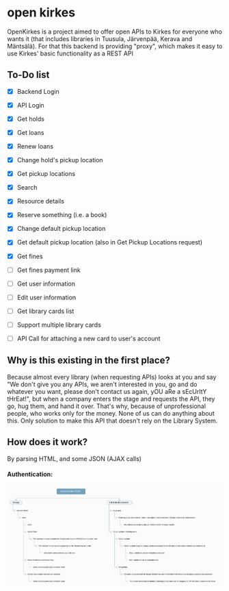 # open kirkes
OpenKirkes is a project aimed to offer open APIs to Kirkes for everyone who wants it (that includes libraries in Tuusula, Järvenpää, Kerava and Mäntsälä). For that this backend is providing "proxy", which makes it easy to use Kirkes' basic functionality as a REST API

## To-Do list
- [x] Backend Login
- [x] API Login
- [x] Get holds
- [x] Get loans
- [x] Renew loans
- [x] Change hold's pickup location
- [x] Get pickup locations
- [x] Search
- [x] Resource details
- [x] Reserve something (i.e. a book)
- [x] Change default pickup location
- [x] Get default pickup location (also in Get Pickup Locations request)
- [x] Get fines
- [ ] Get fines payment link
- [ ] Get user information
- [ ] Edit user information
- [ ] Get library cards list
- [ ] Support multiple library cards
- [ ] API Call for attaching a new card to user's account


## Why is this existing in the first place?
Because almost every library (when requesting APIs) looks at you and say "We don't give you any APIs, we aren't interested in you, go and do whatever you want, please don't contact us again, yOU aRe a sEcUrItY tHrEat!", but when a company enters the stage and requests the API, they go, hug them, and hand it over. That's why, because of unprofessional people, who works only for the money. None of us can do anything about this. Only solution to make this API that doesn't rely on the Library System.

## How does it work?
By parsing HTML, and some JSON (AJAX calls)
#### Authentication:
![Authentication Diagram](https://raw.githubusercontent.com/developerfromjokela/open-kirkes/master/authentication_model.png?token=AJU4T5XAKMKYHKP5KG2LXSC6ZEC4M)
